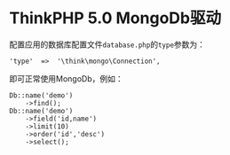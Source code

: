 ThinkPHP 5.0 MongoDb驱动
===============

配置应用的数据库配置文件`database.php`的`type`参数为：

~~~
'type'  =>  '\think\mongo\Connection',
~~~

即可正常使用MongoDb，例如：
~~~
Db::name('demo')
    ->find();
Db::name('demo')
    ->field('id,name')
    ->limit(10)
    ->order('id','desc')
    ->select();
~~~
